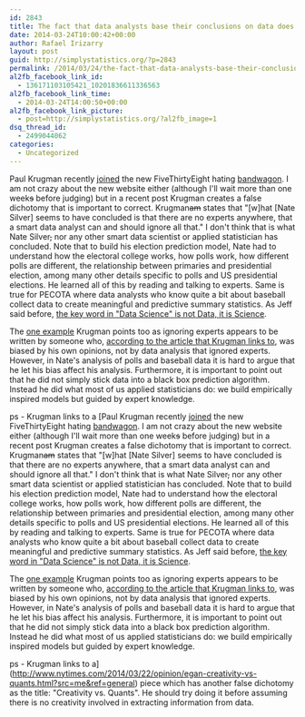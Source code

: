 ```yaml
---
id: 2843
title: The fact that data analysts base their conclusions on data does not mean they ignore experts
date: 2014-03-24T10:00:42+00:00
author: Rafael Irizarry
layout: post
guid: http://simplystatistics.org/?p=2843
permalink: /2014/03/24/the-fact-that-data-analysts-base-their-conclusions-on-data-does-not-mean-they-ignore-experts/
al2fb_facebook_link_id:
  - 136171103105421_10201836611336563
al2fb_facebook_link_time:
  - 2014-03-24T14:00:50+00:00
al2fb_facebook_link_picture:
  - post=http://simplystatistics.org/?al2fb_image=1
dsq_thread_id:
  - 2499044062
categories:
  - Uncategorized
---
```

Paul Krugman recently [joined](http://krugman.blogs.nytimes.com/2014/03/23/tarnished-silver/?_php=true&_type=blogs&_php=true&_type=blogs&_r=1&) the new FiveThirtyEight hating [bandwagon](http://www.salon.com/2014/03/18/nate_silvers_new_fivethirtyeight_is_getting_some_high_profile_bad_reviews/). I am not crazy about the new website either (although I'll wait more than one week<del>s</del> before judging) but in a recent post Krugman creates a false dichotomy that is important to correct. Krugman<del>am</del> states that "[w]hat [Nate Silver] seems to have concluded is that there are no experts anywhere, that a smart data analyst can and should ignore all that." I don't think that is what Nate Silver<del>,</del> nor any other smart data scientist or applied statistician has concluded. Note that to build his election prediction model, Nate had to understand how the electoral college works, how polls work, how different polls are different, the relationship between primaries and presidential election, among many other details specific to polls and US presidential elections. He learned all of this by reading and talking to experts. Same is true for PECOTA where data analysts who know quite a bit about baseball collect data to create meaningful and predictive summary statistics. As Jeff said before, [the key word in "Data Science" is not Data, it is Science](http://simplystatistics.org/2013/12/12/the-key-word-in-data-science-is-not-data-it-is-science/).

The [one example](http://fivethirtyeight.com/features/disasters-cost-more-than-ever-but-not-because-of-climate-change/) Krugman points too as ignoring experts appears to be written by someone who, [according to the article that Krugman links to](http://thinkprogress.org/climate/2014/03/19/3416369/538-climate-article/), was biased by his own opinions, not by data analysis that ignored experts. However, in Nate's analysis of polls and baseball data it is hard to argue that he let his bias affect his analysis. Furthermore, it is important to point out that he did not simply stick data into a black box prediction algorithm. Instead he did what most of us applied statisticians do: we build empirically inspired models but guided by expert knowledge.

ps - Krugman links to a [Paul Krugman recently [joined](http://krugman.blogs.nytimes.com/2014/03/23/tarnished-silver/?_php=true&_type=blogs&_php=true&_type=blogs&_r=1&) the new FiveThirtyEight hating [bandwagon](http://www.salon.com/2014/03/18/nate_silvers_new_fivethirtyeight_is_getting_some_high_profile_bad_reviews/). I am not crazy about the new website either (although I'll wait more than one week<del>s</del> before judging) but in a recent post Krugman creates a false dichotomy that is important to correct. Krugman<del>am</del> states that "[w]hat [Nate Silver] seems to have concluded is that there are no experts anywhere, that a smart data analyst can and should ignore all that." I don't think that is what Nate Silver<del>,</del> nor any other smart data scientist or applied statistician has concluded. Note that to build his election prediction model, Nate had to understand how the electoral college works, how polls work, how different polls are different, the relationship between primaries and presidential election, among many other details specific to polls and US presidential elections. He learned all of this by reading and talking to experts. Same is true for PECOTA where data analysts who know quite a bit about baseball collect data to create meaningful and predictive summary statistics. As Jeff said before, [the key word in "Data Science" is not Data, it is Science](http://simplystatistics.org/2013/12/12/the-key-word-in-data-science-is-not-data-it-is-science/).

The [one example](http://fivethirtyeight.com/features/disasters-cost-more-than-ever-but-not-because-of-climate-change/) Krugman points too as ignoring experts appears to be written by someone who, [according to the article that Krugman links to](http://thinkprogress.org/climate/2014/03/19/3416369/538-climate-article/), was biased by his own opinions, not by data analysis that ignored experts. However, in Nate's analysis of polls and baseball data it is hard to argue that he let his bias affect his analysis. Furthermore, it is important to point out that he did not simply stick data into a black box prediction algorithm. Instead he did what most of us applied statisticians do: we build empirically inspired models but guided by expert knowledge.

ps - Krugman links to a](http://www.nytimes.com/2014/03/22/opinion/egan-creativity-vs-quants.html?src=me&ref=general) piece which has another false dichotomy as the title: "Creativity vs. Quants". He should try doing it before assuming there is no creativity involved in extracting information from data.
